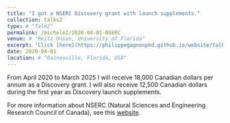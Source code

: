 ```yaml
---
title: "I got a NSERC Discovery grant with launch supplements."
collection: talks2
type: # "Talk2"
permalink: /michele2/2020-04-01-NSERC
venue: # "Reitz Union, University of Florida"
excerpt: 'Click [here](https://philippegagnonphd.github.io/website/talks/2020-04-01-NSERC) for more details.'
date: 2020-04-01
location: # "Gainesville, Florida, USA"
---
```


From April 2020 to March 2025 I will receive 18,000 Canadian dollars per annum as a Discovery grant. I will also receive 12,500 Canadian dollars during the first year as Discovery launch supplements.

For more information about NSERC (Natural Sciences and Engineering Research Council of Canada), see this [website](https://www.nserc-crsng.gc.ca/index_eng.asp).
